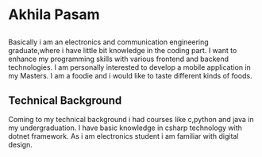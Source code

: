 # Akhila Pasam
## 
Basically i am an electronics and communication engineering graduate,where i have little bit knowledge in the coding part.
I want to enhance my programming skills with various frontend and backend technologies.
I am personally interested to develop a mobile application in my Masters.
I am a foodie and i would like to taste different kinds of foods.
## Technical Background
Coming to my technical background i had courses like c,python and java in my undergraduation.
I have basic knowledge in csharp technology with dotnet framework.
As i am electronics student i am familiar with digital design.
